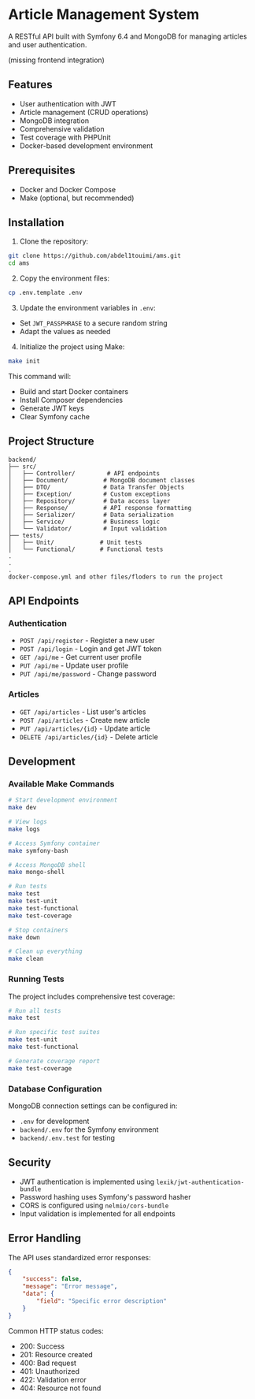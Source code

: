 # Article Management System

A RESTful API built with Symfony 6.4 and MongoDB for managing articles and user authentication.

(missing frontend integration)

## Features

- User authentication with JWT
- Article management (CRUD operations)
- MongoDB integration
- Comprehensive validation
- Test coverage with PHPUnit
- Docker-based development environment

## Prerequisites

- Docker and Docker Compose
- Make (optional, but recommended)

## Installation

1. Clone the repository:
```bash
git clone https://github.com/abdel1touimi/ams.git
cd ams
```

2. Copy the environment files:
```bash
cp .env.template .env
```

3. Update the environment variables in `.env`:
- Set `JWT_PASSPHRASE` to a secure random string
- Adapt the values as needed

4. Initialize the project using Make:
```bash
make init
```

This command will:
- Build and start Docker containers
- Install Composer dependencies
- Generate JWT keys
- Clear Symfony cache


## Project Structure

```
backend/
├── src/
│   ├── Controller/         # API endpoints
│   ├── Document/          # MongoDB document classes
│   ├── DTO/               # Data Transfer Objects
│   ├── Exception/         # Custom exceptions
│   ├── Repository/        # Data access layer
│   ├── Response/          # API response formatting
│   ├── Serializer/        # Data serialization
│   ├── Service/           # Business logic
│   └── Validator/         # Input validation
├── tests/
│   ├── Unit/             # Unit tests
│   └── Functional/       # Functional tests
.
.
.
docker-compose.yml and other files/floders to run the project
```

## API Endpoints

### Authentication
- `POST /api/register` - Register a new user
- `POST /api/login` - Login and get JWT token
- `GET /api/me` - Get current user profile
- `PUT /api/me` - Update user profile
- `PUT /api/me/password` - Change password

### Articles
- `GET /api/articles` - List user's articles
- `POST /api/articles` - Create new article
- `PUT /api/articles/{id}` - Update article
- `DELETE /api/articles/{id}` - Delete article

## Development

### Available Make Commands

```bash
# Start development environment
make dev

# View logs
make logs

# Access Symfony container
make symfony-bash

# Access MongoDB shell
make mongo-shell

# Run tests
make test
make test-unit
make test-functional
make test-coverage

# Stop containers
make down

# Clean up everything
make clean
```

### Running Tests

The project includes comprehensive test coverage:

```bash
# Run all tests
make test

# Run specific test suites
make test-unit
make test-functional

# Generate coverage report
make test-coverage
```

### Database Configuration

MongoDB connection settings can be configured in:
- `.env` for development
- `backend/.env` for the Symfony environment
- `backend/.env.test` for testing

## Security

- JWT authentication is implemented using `lexik/jwt-authentication-bundle`
- Password hashing uses Symfony's password hasher
- CORS is configured using `nelmio/cors-bundle`
- Input validation is implemented for all endpoints

## Error Handling

The API uses standardized error responses:

```json
{
    "success": false,
    "message": "Error message",
    "data": {
        "field": "Specific error description"
    }
}
```

Common HTTP status codes:
- 200: Success
- 201: Resource created
- 400: Bad request
- 401: Unauthorized
- 422: Validation error
- 404: Resource not found

